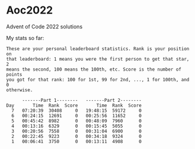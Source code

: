 # Aoc2022
Advent of Code 2022 solutions

My stats so far:

    These are your personal leaderboard statistics. Rank is your position on 
    that leaderboard: 1 means you were the first person to get that star, 2 
    means the second, 100 means the 100th, etc. Score is the number of points 
    you got for that rank: 100 for 1st, 99 for 2nd, ..., 1 for 100th, and 0 
    otherwise.
    
          -------Part 1--------   -------Part 2--------
    Day       Time  Rank  Score       Time  Rank  Score
      7   07:20:39  30408     0   19:48:15  59172     0
      6   00:24:15  12691     0   00:25:56  11652     0
      5   00:45:42  8982      0   00:48:09  7960      0
      4   00:13:16  6329      0   00:15:45  5055      0
      3   00:20:56  7558      0   00:31:04  6900      0
      2   00:22:45  9223      0   00:34:18  9324      0
      1   00:06:41  3750      0   00:13:11  4908      0

